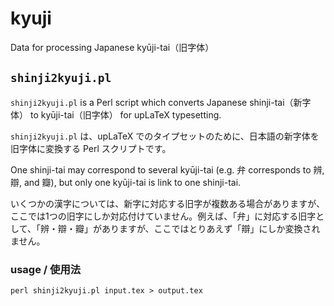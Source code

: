 # kyuji
Data for processing Japanese kyūji-tai（旧字体）

## `shinji2kyuji.pl`
`shinji2kyuji.pl` is a Perl script which converts Japanese shinji-tai（新字体） to kyūji-tai（旧字体） for upLaTeX typesetting.

`shinji2kyuji.pl` は、upLaTeX でのタイプセットのために、日本語の新字体を旧字体に変換する Perl スクリプトです。

One shinji-tai may correspond to several kyūji-tai (e.g. 弁 corresponds to 辨, 辯, and 瓣), but only one kyūji-tai is link to one shinji-tai.

いくつかの漢字については、新字に対応する旧字が複数ある場合がありますが、ここでは1つの旧字にしか対応付けていません。例えば、「弁」に対応する旧字として、「辨・辯・瓣」がありますが、ここではとりあえず「辯」にしか変換されません。


### usage / 使用法

```
perl shinji2kyuji.pl input.tex > output.tex 
```


